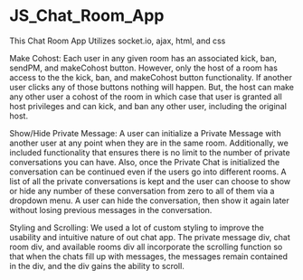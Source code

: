 # JS_Chat_Room_App
This Chat Room App Utilizes socket.io, ajax, html, and css

Make Cohost:
Each user in any given room has an associated kick, ban, sendPM, and makeCohost button. However, only the host of a room has access to the the kick, ban, and makeCohost button functionality. If another user clicks any of those buttons nothing will happen. But, the host can make any other user a cohost of the room in which case that user is granted all host privileges and can kick, and ban any other user, including the original host. 

Show/Hide Private Message:
A user can initialize a Private Message with another user at any point when they are in the same room. Additionally, we included functionality that ensures there is no limit to the number of private conversations you can have. Also, once the Private Chat is initialized the conversation can be continued even if the users go into different rooms. A list of all the private conversations is kept and the user can choose to show or hide any number of these conversation from zero to all of them via a dropdown menu. A user can hide the conversation, then show it again later without losing previous messages in the conversation.

Styling and Scrolling:
We used a lot of custom styling to improve the usability and intuitive nature of out chat app. The private message div, chat room div, and available rooms div all incorporate the scrolling function so that when the chats fill up with messages, the messages remain contained in the div, and the div gains the ability to scroll.  
